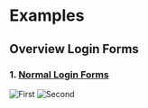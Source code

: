 # Examples

## Overview Login Forms
### 1. [Normal Login Forms](https://github.com/Developmentprogramming/CGuiExamples/tree/master/LoginFormsExamples/NormalLoginForms)
![First](https://i.imgur.com/slyxYIA.png)
![Second](https://i.imgur.com/HtgJYZy.png)
